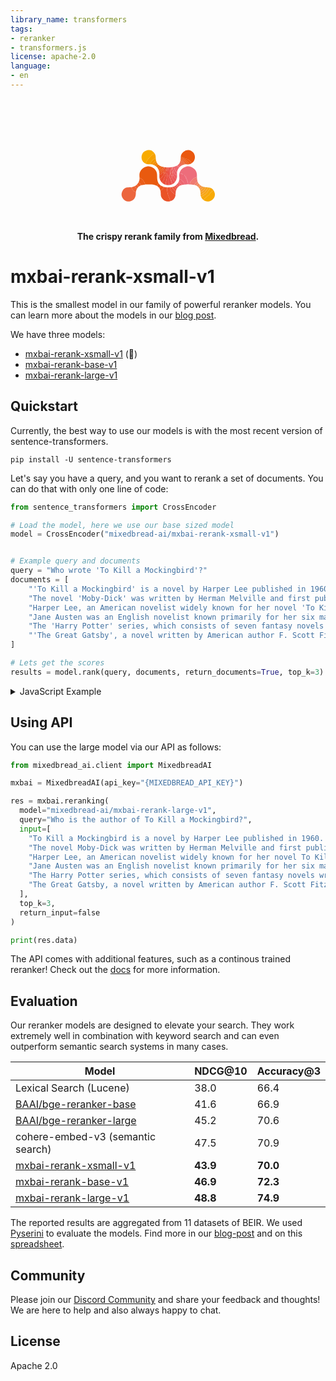 ```yaml
---
library_name: transformers
tags:
- reranker
- transformers.js
license: apache-2.0
language:
- en
---
```

<br><br>

<p align="center">
<svg xmlns="http://www.w3.org/2000/svg" xml:space="preserve" viewBox="0 0 2020 1130" width="150" height="150" aria-hidden="true"><path fill="#e95a0f" d="M398.167 621.992c-1.387-20.362-4.092-40.739-3.851-61.081.355-30.085 6.873-59.139 21.253-85.976 10.487-19.573 24.09-36.822 40.662-51.515 16.394-14.535 34.338-27.046 54.336-36.182 15.224-6.955 31.006-12.609 47.829-14.168 11.809-1.094 23.753-2.514 35.524-1.836 23.033 1.327 45.131 7.255 66.255 16.75 16.24 7.3 31.497 16.165 45.651 26.969 12.997 9.921 24.412 21.37 34.158 34.509 11.733 15.817 20.849 33.037 25.987 52.018 3.468 12.81 6.438 25.928 7.779 39.097 1.722 16.908 1.642 34.003 2.235 51.021.427 12.253.224 24.547 1.117 36.762 1.677 22.93 4.062 45.764 11.8 67.7 5.376 15.239 12.499 29.55 20.846 43.681l-18.282 20.328c-1.536 1.71-2.795 3.665-4.254 5.448l-19.323 23.533c-13.859-5.449-27.446-11.803-41.657-16.086-13.622-4.106-27.793-6.765-41.905-8.775-15.256-2.173-30.701-3.475-46.105-4.049-23.571-.879-47.178-1.056-70.769-1.029-10.858.013-21.723 1.116-32.57 1.926-5.362.4-10.69 1.255-16.464 1.477-2.758-7.675-5.284-14.865-7.367-22.181-3.108-10.92-4.325-22.554-13.16-31.095-2.598-2.512-5.069-5.341-6.883-8.443-6.366-10.884-12.48-21.917-18.571-32.959-4.178-7.573-8.411-14.375-17.016-18.559-10.34-5.028-19.538-12.387-29.311-18.611-3.173-2.021-6.414-4.312-9.952-5.297-5.857-1.63-11.98-2.301-17.991-3.376z"></path><path fill="#ed6d7b" d="M1478.998 758.842c-12.025.042-24.05.085-36.537-.373-.14-8.536.231-16.569.453-24.607.033-1.179-.315-2.986-1.081-3.4-.805-.434-2.376.338-3.518.81-.856.354-1.562 1.069-3.589 2.521-.239-3.308-.664-5.586-.519-7.827.488-7.544 2.212-15.166 1.554-22.589-1.016-11.451 1.397-14.592-12.332-14.419-3.793.048-3.617-2.803-3.332-5.331.499-4.422 1.45-8.803 1.77-13.233.311-4.316.068-8.672.068-12.861-2.554-.464-4.326-.86-6.12-1.098-4.415-.586-6.051-2.251-5.065-7.31 1.224-6.279.848-12.862 1.276-19.306.19-2.86-.971-4.473-3.794-4.753-4.113-.407-8.242-1.057-12.352-.975-4.663.093-5.192-2.272-4.751-6.012.733-6.229 1.252-12.483 1.875-18.726l1.102-10.495c-5.905-.309-11.146-.805-16.385-.778-3.32.017-5.174-1.4-5.566-4.4-1.172-8.968-2.479-17.944-3.001-26.96-.26-4.484-1.936-5.705-6.005-5.774-9.284-.158-18.563-.594-27.843-.953-7.241-.28-10.137-2.764-11.3-9.899-.746-4.576-2.715-7.801-7.777-8.207-7.739-.621-15.511-.992-23.207-1.961-7.327-.923-14.587-2.415-21.853-3.777-5.021-.941-10.003-2.086-15.003-3.14 4.515-22.952 13.122-44.382 26.284-63.587 18.054-26.344 41.439-47.239 69.102-63.294 15.847-9.197 32.541-16.277 50.376-20.599 16.655-4.036 33.617-5.715 50.622-4.385 33.334 2.606 63.836 13.955 92.415 31.15 15.864 9.545 30.241 20.86 42.269 34.758 8.113 9.374 15.201 19.78 21.718 30.359 10.772 17.484 16.846 36.922 20.611 56.991 1.783 9.503 2.815 19.214 3.318 28.876.758 14.578.755 29.196.65 44.311l-51.545 20.013c-7.779 3.059-15.847 5.376-21.753 12.365-4.73 5.598-10.658 10.316-16.547 14.774-9.9 7.496-18.437 15.988-25.083 26.631-3.333 5.337-7.901 10.381-12.999 14.038-11.355 8.144-17.397 18.973-19.615 32.423l-6.988 41.011z"></path><path fill="#ec663e" d="M318.11 923.047c-.702 17.693-.832 35.433-2.255 53.068-1.699 21.052-6.293 41.512-14.793 61.072-9.001 20.711-21.692 38.693-38.496 53.583-16.077 14.245-34.602 24.163-55.333 30.438-21.691 6.565-43.814 8.127-66.013 6.532-22.771-1.636-43.88-9.318-62.74-22.705-20.223-14.355-35.542-32.917-48.075-54.096-9.588-16.203-16.104-33.55-19.201-52.015-2.339-13.944-2.307-28.011-.403-42.182 2.627-19.545 9.021-37.699 17.963-55.067 11.617-22.564 27.317-41.817 48.382-56.118 15.819-10.74 33.452-17.679 52.444-20.455 8.77-1.282 17.696-1.646 26.568-2.055 11.755-.542 23.534-.562 35.289-1.11 8.545-.399 17.067-1.291 26.193-1.675 1.349 1.77 2.24 3.199 2.835 4.742 4.727 12.261 10.575 23.865 18.636 34.358 7.747 10.084 14.83 20.684 22.699 30.666 3.919 4.972 8.37 9.96 13.609 13.352 7.711 4.994 16.238 8.792 24.617 12.668 5.852 2.707 12.037 4.691 18.074 6.998z"></path><path fill="#ea580e" d="M1285.167 162.995c3.796-29.75 13.825-56.841 32.74-80.577 16.339-20.505 36.013-36.502 59.696-47.614 14.666-6.881 29.971-11.669 46.208-12.749 10.068-.669 20.239-1.582 30.255-.863 16.6 1.191 32.646 5.412 47.9 12.273 19.39 8.722 36.44 20.771 50.582 36.655 15.281 17.162 25.313 37.179 31.49 59.286 5.405 19.343 6.31 39.161 4.705 58.825-2.37 29.045-11.836 55.923-30.451 78.885-10.511 12.965-22.483 24.486-37.181 33.649-5.272-5.613-10.008-11.148-14.539-16.846-5.661-7.118-10.958-14.533-16.78-21.513-4.569-5.478-9.548-10.639-14.624-15.658-3.589-3.549-7.411-6.963-11.551-9.827-5.038-3.485-10.565-6.254-15.798-9.468-8.459-5.195-17.011-9.669-26.988-11.898-12.173-2.72-24.838-4.579-35.622-11.834-1.437-.967-3.433-1.192-5.213-1.542-12.871-2.529-25.454-5.639-36.968-12.471-5.21-3.091-11.564-4.195-17.011-6.965-4.808-2.445-8.775-6.605-13.646-8.851-8.859-4.085-18.114-7.311-27.204-10.896z"></path><path fill="#f8ab00" d="M524.963 311.12c-9.461-5.684-19.513-10.592-28.243-17.236-12.877-9.801-24.031-21.578-32.711-35.412-11.272-17.965-19.605-37.147-21.902-58.403-1.291-11.951-2.434-24.073-1.87-36.034.823-17.452 4.909-34.363 11.581-50.703 8.82-21.603 22.25-39.792 39.568-55.065 18.022-15.894 39.162-26.07 62.351-32.332 19.22-5.19 38.842-6.177 58.37-4.674 23.803 1.831 45.56 10.663 65.062 24.496 17.193 12.195 31.688 27.086 42.894 45.622-11.403 8.296-22.633 16.117-34.092 23.586-17.094 11.142-34.262 22.106-48.036 37.528-8.796 9.848-17.201 20.246-27.131 28.837-16.859 14.585-27.745 33.801-41.054 51.019-11.865 15.349-20.663 33.117-30.354 50.08-5.303 9.283-9.654 19.11-14.434 28.692z"></path><path fill="#ea5227" d="M1060.11 1122.049c-7.377 1.649-14.683 4.093-22.147 4.763-11.519 1.033-23.166 1.441-34.723 1.054-19.343-.647-38.002-4.7-55.839-12.65-15.078-6.72-28.606-15.471-40.571-26.836-24.013-22.81-42.053-49.217-49.518-81.936-1.446-6.337-1.958-12.958-2.235-19.477-.591-13.926-.219-27.909-1.237-41.795-.916-12.5-3.16-24.904-4.408-37.805 1.555-1.381 3.134-2.074 3.778-3.27 4.729-8.79 12.141-15.159 19.083-22.03 5.879-5.818 10.688-12.76 16.796-18.293 6.993-6.335 11.86-13.596 14.364-22.612l8.542-29.993c8.015 1.785 15.984 3.821 24.057 5.286 8.145 1.478 16.371 2.59 24.602 3.493 8.453.927 16.956 1.408 25.891 2.609 1.119 16.09 1.569 31.667 2.521 47.214.676 11.045 1.396 22.154 3.234 33.043 2.418 14.329 5.708 28.527 9.075 42.674 3.499 14.705 4.028 29.929 10.415 44.188 10.157 22.674 18.29 46.25 28.281 69.004 7.175 16.341 12.491 32.973 15.078 50.615.645 4.4 3.256 8.511 4.963 12.755z"></path><path fill="#ea5330" d="M1060.512 1122.031c-2.109-4.226-4.72-8.337-5.365-12.737-2.587-17.642-7.904-34.274-15.078-50.615-9.991-22.755-18.124-46.33-28.281-69.004-6.387-14.259-6.916-29.482-10.415-44.188-3.366-14.147-6.656-28.346-9.075-42.674-1.838-10.889-2.558-21.999-3.234-33.043-.951-15.547-1.401-31.124-2.068-47.146 8.568-.18 17.146.487 25.704.286l41.868-1.4c.907 3.746 1.245 7.04 1.881 10.276l8.651 42.704c.903 4.108 2.334 8.422 4.696 11.829 7.165 10.338 14.809 20.351 22.456 30.345 4.218 5.512 8.291 11.304 13.361 15.955 8.641 7.927 18.065 14.995 27.071 22.532 12.011 10.052 24.452 19.302 40.151 22.854-1.656 11.102-2.391 22.44-5.172 33.253-4.792 18.637-12.38 36.209-23.412 52.216-13.053 18.94-29.086 34.662-49.627 45.055-10.757 5.443-22.443 9.048-34.111 13.501z"></path><path fill="#f8aa05" d="M1989.106 883.951c5.198 8.794 11.46 17.148 15.337 26.491 5.325 12.833 9.744 26.207 12.873 39.737 2.95 12.757 3.224 25.908 1.987 39.219-1.391 14.973-4.643 29.268-10.349 43.034-5.775 13.932-13.477 26.707-23.149 38.405-14.141 17.104-31.215 30.458-50.807 40.488-14.361 7.352-29.574 12.797-45.741 14.594-10.297 1.144-20.732 2.361-31.031 1.894-24.275-1.1-47.248-7.445-68.132-20.263-6.096-3.741-11.925-7.917-17.731-12.342 5.319-5.579 10.361-10.852 15.694-15.811l37.072-34.009c.975-.892 2.113-1.606 3.08-2.505 6.936-6.448 14.765-12.2 20.553-19.556 8.88-11.285 20.064-19.639 31.144-28.292 4.306-3.363 9.06-6.353 12.673-10.358 5.868-6.504 10.832-13.814 16.422-20.582 6.826-8.264 13.727-16.481 20.943-24.401 4.065-4.461 8.995-8.121 13.249-12.424 14.802-14.975 28.77-30.825 45.913-43.317z"></path><path fill="#ed6876" d="M1256.099 523.419c5.065.642 10.047 1.787 15.068 2.728 7.267 1.362 14.526 2.854 21.853 3.777 7.696.97 15.468 1.34 23.207 1.961 5.062.406 7.031 3.631 7.777 8.207 1.163 7.135 4.059 9.62 11.3 9.899l27.843.953c4.069.069 5.745 1.291 6.005 5.774.522 9.016 1.829 17.992 3.001 26.96.392 3 2.246 4.417 5.566 4.4 5.239-.026 10.48.469 16.385.778l-1.102 10.495-1.875 18.726c-.44 3.74.088 6.105 4.751 6.012 4.11-.082 8.239.568 12.352.975 2.823.28 3.984 1.892 3.794 4.753-.428 6.444-.052 13.028-1.276 19.306-.986 5.059.651 6.724 5.065 7.31 1.793.238 3.566.634 6.12 1.098 0 4.189.243 8.545-.068 12.861-.319 4.43-1.27 8.811-1.77 13.233-.285 2.528-.461 5.379 3.332 5.331 13.729-.173 11.316 2.968 12.332 14.419.658 7.423-1.066 15.045-1.554 22.589-.145 2.241.28 4.519.519 7.827 2.026-1.452 2.733-2.167 3.589-2.521 1.142-.472 2.713-1.244 3.518-.81.767.414 1.114 2.221 1.081 3.4l-.917 24.539c-11.215.82-22.45.899-33.636 1.674l-43.952 3.436c-1.086-3.01-2.319-5.571-2.296-8.121.084-9.297-4.468-16.583-9.091-24.116-3.872-6.308-8.764-13.052-9.479-19.987-1.071-10.392-5.716-15.936-14.889-18.979-1.097-.364-2.16-.844-3.214-1.327-7.478-3.428-15.548-5.918-19.059-14.735-.904-2.27-3.657-3.775-5.461-5.723-2.437-2.632-4.615-5.525-7.207-7.987-2.648-2.515-5.352-5.346-8.589-6.777-4.799-2.121-10.074-3.185-15.175-4.596l-15.785-4.155c.274-12.896 1.722-25.901.54-38.662-1.647-17.783-3.457-35.526-2.554-53.352.528-10.426 2.539-20.777 3.948-31.574z"></path><path fill="#f6a200" d="M525.146 311.436c4.597-9.898 8.947-19.725 14.251-29.008 9.691-16.963 18.49-34.73 30.354-50.08 13.309-17.218 24.195-36.434 41.054-51.019 9.93-8.591 18.335-18.989 27.131-28.837 13.774-15.422 30.943-26.386 48.036-37.528 11.459-7.469 22.688-15.29 34.243-23.286 11.705 16.744 19.716 35.424 22.534 55.717 2.231 16.066 2.236 32.441 2.753 49.143-4.756 1.62-9.284 2.234-13.259 4.056-6.43 2.948-12.193 7.513-18.774 9.942-19.863 7.331-33.806 22.349-47.926 36.784-7.86 8.035-13.511 18.275-19.886 27.705-4.434 6.558-9.345 13.037-12.358 20.254-4.249 10.177-6.94 21.004-10.296 31.553-12.33.053-24.741 1.027-36.971-.049-20.259-1.783-40.227-5.567-58.755-14.69-.568-.28-1.295-.235-2.132-.658z"></path><path fill="#f7a80d" d="M1989.057 883.598c-17.093 12.845-31.061 28.695-45.863 43.67-4.254 4.304-9.184 7.963-13.249 12.424-7.216 7.92-14.117 16.137-20.943 24.401-5.59 6.768-10.554 14.078-16.422 20.582-3.614 4.005-8.367 6.995-12.673 10.358-11.08 8.653-22.264 17.007-31.144 28.292-5.788 7.356-13.617 13.108-20.553 19.556-.967.899-2.105 1.614-3.08 2.505l-37.072 34.009c-5.333 4.96-10.375 10.232-15.859 15.505-21.401-17.218-37.461-38.439-48.623-63.592 3.503-1.781 7.117-2.604 9.823-4.637 8.696-6.536 20.392-8.406 27.297-17.714.933-1.258 2.646-1.973 4.065-2.828 17.878-10.784 36.338-20.728 53.441-32.624 10.304-7.167 18.637-17.23 27.583-26.261 3.819-3.855 7.436-8.091 10.3-12.681 12.283-19.68 24.43-39.446 40.382-56.471 12.224-13.047 17.258-29.524 22.539-45.927 15.85 4.193 29.819 12.129 42.632 22.08 10.583 8.219 19.782 17.883 27.42 29.351z"></path><path fill="#ef7a72" d="M1479.461 758.907c1.872-13.734 4.268-27.394 6.525-41.076 2.218-13.45 8.26-24.279 19.615-32.423 5.099-3.657 9.667-8.701 12.999-14.038 6.646-10.643 15.183-19.135 25.083-26.631 5.888-4.459 11.817-9.176 16.547-14.774 5.906-6.99 13.974-9.306 21.753-12.365l51.48-19.549c.753 11.848.658 23.787 1.641 35.637 1.771 21.353 4.075 42.672 11.748 62.955.17.449.107.985-.019 2.158-6.945 4.134-13.865 7.337-20.437 11.143-3.935 2.279-7.752 5.096-10.869 8.384-6.011 6.343-11.063 13.624-17.286 19.727-9.096 8.92-12.791 20.684-18.181 31.587-.202.409-.072.984-.096 1.481-8.488-1.72-16.937-3.682-25.476-5.094-9.689-1.602-19.426-3.084-29.201-3.949-15.095-1.335-30.241-2.1-45.828-3.172z"></path><path fill="#e94e3b" d="M957.995 766.838c-20.337-5.467-38.791-14.947-55.703-27.254-8.2-5.967-15.451-13.238-22.958-20.37 2.969-3.504 5.564-6.772 8.598-9.563 7.085-6.518 11.283-14.914 15.8-23.153 4.933-8.996 10.345-17.743 14.966-26.892 2.642-5.231 5.547-11.01 5.691-16.611.12-4.651.194-8.932 2.577-12.742 8.52-13.621 15.483-28.026 18.775-43.704 2.11-10.049 7.888-18.774 7.81-29.825-.064-9.089 4.291-18.215 6.73-27.313 3.212-11.983 7.369-23.797 9.492-35.968 3.202-18.358 5.133-36.945 7.346-55.466l4.879-45.8c6.693.288 13.386.575 20.54 1.365.13 3.458-.41 6.407-.496 9.37l-1.136 42.595c-.597 11.552-2.067 23.058-3.084 34.59l-3.845 44.478c-.939 10.202-1.779 20.432-3.283 30.557-.96 6.464-4.46 12.646-1.136 19.383.348.706-.426 1.894-.448 2.864-.224 9.918-5.99 19.428-2.196 29.646.103.279-.033.657-.092.983l-8.446 46.205c-1.231 6.469-2.936 12.846-4.364 19.279-1.5 6.757-2.602 13.621-4.456 20.277-3.601 12.93-10.657 25.3-5.627 39.47.368 1.036.234 2.352.017 3.476l-5.949 30.123z"></path><path fill="#ea5043" d="M958.343 767.017c1.645-10.218 3.659-20.253 5.602-30.302.217-1.124.351-2.44-.017-3.476-5.03-14.17 2.026-26.539 5.627-39.47 1.854-6.656 2.956-13.52 4.456-20.277 1.428-6.433 3.133-12.81 4.364-19.279l8.446-46.205c.059-.326.196-.705.092-.983-3.794-10.218 1.972-19.728 2.196-29.646.022-.97.796-2.158.448-2.864-3.324-6.737.176-12.919 1.136-19.383 1.504-10.125 2.344-20.355 3.283-30.557l3.845-44.478c1.017-11.532 2.488-23.038 3.084-34.59.733-14.18.722-28.397 1.136-42.595.086-2.963.626-5.912.956-9.301 5.356-.48 10.714-.527 16.536-.081 2.224 15.098 1.855 29.734 1.625 44.408-.157 10.064 1.439 20.142 1.768 30.23.334 10.235-.035 20.49.116 30.733.084 5.713.789 11.418.861 17.13.054 4.289-.469 8.585-.702 12.879-.072 1.323-.138 2.659-.031 3.975l2.534 34.405-1.707 36.293-1.908 48.69c-.182 8.103.993 16.237.811 24.34-.271 12.076-1.275 24.133-1.787 36.207-.102 2.414-.101 5.283 1.06 7.219 4.327 7.22 4.463 15.215 4.736 23.103.365 10.553.088 21.128.086 31.693-11.44 2.602-22.84.688-34.106-.916-11.486-1.635-22.806-4.434-34.546-6.903z"></path><path fill="#eb5d19" d="M398.091 622.45c6.086.617 12.21 1.288 18.067 2.918 3.539.985 6.779 3.277 9.952 5.297 9.773 6.224 18.971 13.583 29.311 18.611 8.606 4.184 12.839 10.986 17.016 18.559l18.571 32.959c1.814 3.102 4.285 5.931 6.883 8.443 8.835 8.542 10.052 20.175 13.16 31.095 2.082 7.317 4.609 14.507 6.946 22.127-29.472 3.021-58.969 5.582-87.584 15.222-1.185-2.302-1.795-4.362-2.769-6.233-4.398-8.449-6.703-18.174-14.942-24.299-2.511-1.866-5.103-3.814-7.047-6.218-8.358-10.332-17.028-20.276-28.772-26.973 4.423-11.478 9.299-22.806 13.151-34.473 4.406-13.348 6.724-27.18 6.998-41.313.098-5.093.643-10.176 1.06-15.722z"></path><path fill="#e94c32" d="M981.557 392.109c-1.172 15.337-2.617 30.625-4.438 45.869-2.213 18.521-4.144 37.108-7.346 55.466-2.123 12.171-6.28 23.985-9.492 35.968-2.439 9.098-6.794 18.224-6.73 27.313.078 11.051-5.7 19.776-7.81 29.825-3.292 15.677-10.255 30.082-18.775 43.704-2.383 3.81-2.458 8.091-2.577 12.742-.144 5.6-3.049 11.38-5.691 16.611-4.621 9.149-10.033 17.896-14.966 26.892-4.517 8.239-8.715 16.635-15.8 23.153-3.034 2.791-5.629 6.06-8.735 9.255-12.197-10.595-21.071-23.644-29.301-37.24-7.608-12.569-13.282-25.962-17.637-40.37 13.303-6.889 25.873-13.878 35.311-25.315.717-.869 1.934-1.312 2.71-2.147 5.025-5.405 10.515-10.481 14.854-16.397 6.141-8.374 10.861-17.813 17.206-26.008 8.22-10.618 13.657-22.643 20.024-34.466 4.448-.626 6.729-3.21 8.114-6.89 1.455-3.866 2.644-7.895 4.609-11.492 4.397-8.05 9.641-15.659 13.708-23.86 3.354-6.761 5.511-14.116 8.203-21.206 5.727-15.082 7.277-31.248 12.521-46.578 3.704-10.828 3.138-23.116 4.478-34.753l7.56-.073z"></path><path fill="#f7a617" d="M1918.661 831.99c-4.937 16.58-9.971 33.057-22.196 46.104-15.952 17.025-28.099 36.791-40.382 56.471-2.864 4.59-6.481 8.825-10.3 12.681-8.947 9.031-17.279 19.094-27.583 26.261-17.103 11.896-35.564 21.84-53.441 32.624-1.419.856-3.132 1.571-4.065 2.828-6.904 9.308-18.6 11.178-27.297 17.714-2.705 2.033-6.319 2.856-9.874 4.281-3.413-9.821-6.916-19.583-9.36-29.602-1.533-6.284-1.474-12.957-1.665-19.913 1.913-.78 3.374-1.057 4.81-1.431 15.822-4.121 31.491-8.029 43.818-20.323 9.452-9.426 20.371-17.372 30.534-26.097 6.146-5.277 13.024-10.052 17.954-16.326 14.812-18.848 28.876-38.285 43.112-57.581 2.624-3.557 5.506-7.264 6.83-11.367 2.681-8.311 4.375-16.94 6.476-25.438 17.89.279 35.333 3.179 52.629 9.113z"></path><path fill="#ea553a" d="M1172.91 977.582c-15.775-3.127-28.215-12.377-40.227-22.43-9.005-7.537-18.43-14.605-27.071-22.532-5.07-4.651-9.143-10.443-13.361-15.955-7.647-9.994-15.291-20.007-22.456-30.345-2.361-3.407-3.792-7.72-4.696-11.829-3.119-14.183-5.848-28.453-8.651-42.704-.636-3.236-.974-6.53-1.452-10.209 15.234-2.19 30.471-3.969 46.408-5.622 2.692 5.705 4.882 11.222 6.63 16.876 2.9 9.381 7.776 17.194 15.035 24.049 7.056 6.662 13.305 14.311 19.146 22.099 9.509 12.677 23.01 19.061 36.907 25.054-1.048 7.441-2.425 14.854-3.066 22.33-.956 11.162-1.393 22.369-2.052 33.557l-1.096 17.661z"></path><path fill="#ea5453" d="M1163.123 704.036c-4.005 5.116-7.685 10.531-12.075 15.293-12.842 13.933-27.653 25.447-44.902 34.538-3.166-5.708-5.656-11.287-8.189-17.251-3.321-12.857-6.259-25.431-9.963-37.775-4.6-15.329-10.6-30.188-11.349-46.562-.314-6.871-1.275-14.287-7.114-19.644-1.047-.961-1.292-3.053-1.465-4.67l-4.092-39.927c-.554-5.245-.383-10.829-2.21-15.623-3.622-9.503-4.546-19.253-4.688-29.163-.088-6.111 1.068-12.256.782-18.344-.67-14.281-1.76-28.546-2.9-42.8-.657-8.222-1.951-16.395-2.564-24.62-.458-6.137-.285-12.322-.104-18.21.959 5.831 1.076 11.525 2.429 16.909 2.007 7.986 5.225 15.664 7.324 23.632 3.222 12.23 1.547 25.219 6.728 37.355 4.311 10.099 6.389 21.136 9.732 31.669 2.228 7.02 6.167 13.722 7.121 20.863 1.119 8.376 6.1 13.974 10.376 20.716l2.026 10.576c1.711 9.216 3.149 18.283 8.494 26.599 6.393 9.946 11.348 20.815 16.943 31.276 4.021 7.519 6.199 16.075 12.925 22.065l24.462 22.26c.556.503 1.507.571 2.274.841z"></path><path fill="#ea5b15" d="M1285.092 163.432c9.165 3.148 18.419 6.374 27.279 10.459 4.871 2.246 8.838 6.406 13.646 8.851 5.446 2.77 11.801 3.874 17.011 6.965 11.514 6.831 24.097 9.942 36.968 12.471 1.78.35 3.777.576 5.213 1.542 10.784 7.255 23.448 9.114 35.622 11.834 9.977 2.23 18.529 6.703 26.988 11.898 5.233 3.214 10.76 5.983 15.798 9.468 4.14 2.864 7.962 6.279 11.551 9.827 5.076 5.02 10.056 10.181 14.624 15.658 5.822 6.98 11.119 14.395 16.78 21.513 4.531 5.698 9.267 11.233 14.222 16.987-10.005 5.806-20.07 12.004-30.719 16.943-7.694 3.569-16.163 5.464-24.688 7.669-2.878-7.088-5.352-13.741-7.833-20.392-.802-2.15-1.244-4.55-2.498-6.396-4.548-6.7-9.712-12.999-14.011-19.847-6.672-10.627-15.34-18.93-26.063-25.376-9.357-5.625-18.367-11.824-27.644-17.587-6.436-3.997-12.902-8.006-19.659-11.405-5.123-2.577-11.107-3.536-16.046-6.37-17.187-9.863-35.13-17.887-54.031-23.767-4.403-1.37-8.953-2.267-13.436-3.382l.926-27.565z"></path><path fill="#ea504b" d="M1098 737l7.789 16.893c-15.04 9.272-31.679 15.004-49.184 17.995-9.464 1.617-19.122 2.097-29.151 3.019-.457-10.636-.18-21.211-.544-31.764-.273-7.888-.409-15.883-4.736-23.103-1.16-1.936-1.162-4.805-1.06-7.219l1.787-36.207c.182-8.103-.993-16.237-.811-24.34.365-16.236 1.253-32.461 1.908-48.69.484-12 .942-24.001 1.98-36.069 5.57 10.19 10.632 20.42 15.528 30.728 1.122 2.362 2.587 5.09 2.339 7.488-1.536 14.819 5.881 26.839 12.962 38.33 10.008 16.241 16.417 33.54 20.331 51.964 2.285 10.756 4.729 21.394 11.958 30.165L1098 737z"></path><path fill="#f6a320" d="M1865.78 822.529c-1.849 8.846-3.544 17.475-6.224 25.786-1.323 4.102-4.206 7.81-6.83 11.367l-43.112 57.581c-4.93 6.273-11.808 11.049-17.954 16.326-10.162 8.725-21.082 16.671-30.534 26.097-12.327 12.294-27.997 16.202-43.818 20.323-1.436.374-2.897.651-4.744.986-1.107-17.032-1.816-34.076-2.079-51.556 1.265-.535 2.183-.428 2.888-.766 10.596-5.072 20.8-11.059 32.586-13.273 1.69-.317 3.307-1.558 4.732-2.662l26.908-21.114c4.992-4.003 11.214-7.393 14.381-12.585 11.286-18.5 22.363-37.263 27.027-58.87l36.046 1.811c3.487.165 6.983.14 10.727.549z"></path><path fill="#ec6333" d="M318.448 922.814c-6.374-2.074-12.56-4.058-18.412-6.765-8.379-3.876-16.906-7.675-24.617-12.668-5.239-3.392-9.69-8.381-13.609-13.352-7.87-9.983-14.953-20.582-22.699-30.666-8.061-10.493-13.909-22.097-18.636-34.358-.595-1.543-1.486-2.972-2.382-4.783 6.84-1.598 13.797-3.023 20.807-4.106 18.852-2.912 36.433-9.493 53.737-17.819.697.888.889 1.555 1.292 2.051l17.921 21.896c4.14 4.939 8.06 10.191 12.862 14.412 5.67 4.984 12.185 9.007 18.334 13.447-8.937 16.282-16.422 33.178-20.696 51.31-1.638 6.951-2.402 14.107-3.903 21.403z"></path><path fill="#f49700" d="M623.467 326.903c2.893-10.618 5.584-21.446 9.833-31.623 3.013-7.217 7.924-13.696 12.358-20.254 6.375-9.43 12.026-19.67 19.886-27.705 14.12-14.434 28.063-29.453 47.926-36.784 6.581-2.429 12.344-6.994 18.774-9.942 3.975-1.822 8.503-2.436 13.186-3.592 1.947 18.557 3.248 37.15 8.307 55.686-15.453 7.931-28.853 18.092-40.46 29.996-10.417 10.683-19.109 23.111-28.013 35.175-3.238 4.388-4.888 9.948-7.262 14.973-17.803-3.987-35.767-6.498-54.535-5.931z"></path><path fill="#ea544c" d="M1097.956 736.615c-2.925-3.218-5.893-6.822-8.862-10.425-7.229-8.771-9.672-19.409-11.958-30.165-3.914-18.424-10.323-35.722-20.331-51.964-7.081-11.491-14.498-23.511-12.962-38.33.249-2.398-1.217-5.126-2.339-7.488l-15.232-31.019-3.103-34.338c-.107-1.316-.041-2.653.031-3.975.233-4.294.756-8.59.702-12.879-.072-5.713-.776-11.417-.861-17.13l-.116-30.733c-.329-10.088-1.926-20.166-1.768-30.23.23-14.674.599-29.31-1.162-44.341 9.369-.803 18.741-1.179 28.558-1.074 1.446 15.814 2.446 31.146 3.446 46.478.108 6.163-.064 12.348.393 18.485.613 8.225 1.907 16.397 2.564 24.62l2.9 42.8c.286 6.088-.869 12.234-.782 18.344.142 9.91 1.066 19.661 4.688 29.163 1.827 4.794 1.657 10.377 2.21 15.623l4.092 39.927c.172 1.617.417 3.71 1.465 4.67 5.839 5.357 6.8 12.773 7.114 19.644.749 16.374 6.749 31.233 11.349 46.562 3.704 12.344 6.642 24.918 9.963 37.775z"></path><path fill="#ec5c61" d="M1204.835 568.008c1.254 25.351-1.675 50.16-10.168 74.61-8.598-4.883-18.177-8.709-24.354-15.59-7.44-8.289-13.929-17.442-21.675-25.711-8.498-9.072-16.731-18.928-21.084-31.113-.54-1.513-1.691-2.807-2.594-4.564-4.605-9.247-7.706-18.544-7.96-29.09-.835-7.149-1.214-13.944-2.609-20.523-2.215-10.454-5.626-20.496-7.101-31.302-2.513-18.419-7.207-36.512-5.347-55.352.24-2.43-.17-4.949-.477-7.402l-4.468-34.792c2.723-.379 5.446-.757 8.585-.667 1.749 8.781 2.952 17.116 4.448 25.399 1.813 10.037 3.64 20.084 5.934 30.017 1.036 4.482 3.953 8.573 4.73 13.064 1.794 10.377 4.73 20.253 9.272 29.771 2.914 6.105 4.761 12.711 7.496 18.912 2.865 6.496 6.264 12.755 9.35 19.156 3.764 7.805 7.667 15.013 16.1 19.441 7.527 3.952 13.713 10.376 20.983 14.924 6.636 4.152 13.932 7.25 20.937 10.813z"></path><path fill="#ed676f" d="M1140.75 379.231c18.38-4.858 36.222-11.21 53.979-18.971 3.222 3.368 5.693 6.744 8.719 9.512 2.333 2.134 5.451 5.07 8.067 4.923 7.623-.429 12.363 2.688 17.309 8.215 5.531 6.18 12.744 10.854 19.224 16.184-5.121 7.193-10.461 14.241-15.323 21.606-13.691 20.739-22.99 43.255-26.782 67.926-.543 3.536-1.281 7.043-2.366 10.925-14.258-6.419-26.411-14.959-32.731-29.803-1.087-2.553-2.596-4.93-3.969-7.355-1.694-2.993-3.569-5.89-5.143-8.943-1.578-3.062-2.922-6.249-4.295-9.413-1.57-3.621-3.505-7.163-4.47-10.946-1.257-4.93-.636-10.572-2.725-15.013-5.831-12.397-7.467-25.628-9.497-38.847z"></path><path fill="#ed656e" d="M1254.103 647.439c5.325.947 10.603 2.272 15.847 3.722 5.101 1.41 10.376 2.475 15.175 4.596 3.237 1.431 5.942 4.262 8.589 6.777 2.592 2.462 4.77 5.355 7.207 7.987 1.804 1.948 4.557 3.453 5.461 5.723 3.51 8.817 11.581 11.307 19.059 14.735 1.053.483 2.116.963 3.214 1.327 9.172 3.043 13.818 8.587 14.889 18.979.715 6.935 5.607 13.679 9.479 19.987 4.623 7.533 9.175 14.819 9.091 24.116-.023 2.55 1.21 5.111 1.874 8.055-19.861 2.555-39.795 4.296-59.597 9.09l-11.596-23.203c-1.107-2.169-2.526-4.353-4.307-5.975-7.349-6.694-14.863-13.209-22.373-19.723l-17.313-14.669c-2.776-2.245-5.935-4.017-8.92-6.003l11.609-38.185c1.508-5.453 1.739-11.258 2.613-17.336z"></path><path fill="#ec6168" d="M1140.315 379.223c2.464 13.227 4.101 26.459 9.931 38.856 2.089 4.441 1.468 10.083 2.725 15.013.965 3.783 2.9 7.325 4.47 10.946 1.372 3.164 2.716 6.351 4.295 9.413 1.574 3.053 3.449 5.95 5.143 8.943 1.372 2.425 2.882 4.803 3.969 7.355 6.319 14.844 18.473 23.384 32.641 30.212.067 5.121-.501 10.201-.435 15.271l.985 38.117c.151 4.586.616 9.162.868 14.201-7.075-3.104-14.371-6.202-21.007-10.354-7.269-4.548-13.456-10.972-20.983-14.924-8.434-4.428-12.337-11.637-16.1-19.441-3.087-6.401-6.485-12.66-9.35-19.156-2.735-6.201-4.583-12.807-7.496-18.912-4.542-9.518-7.477-19.394-9.272-29.771-.777-4.491-3.694-8.581-4.73-13.064-2.294-9.933-4.121-19.98-5.934-30.017-1.496-8.283-2.699-16.618-4.036-25.335 10.349-2.461 20.704-4.511 31.054-6.582.957-.191 1.887-.515 3.264-.769z"></path><path fill="#e94c28" d="M922 537c-6.003 11.784-11.44 23.81-19.66 34.428-6.345 8.196-11.065 17.635-17.206 26.008-4.339 5.916-9.828 10.992-14.854 16.397-.776.835-1.993 1.279-2.71 2.147-9.439 11.437-22.008 18.427-35.357 24.929-4.219-10.885-6.942-22.155-7.205-33.905l-.514-49.542c7.441-2.893 14.452-5.197 21.334-7.841 1.749-.672 3.101-2.401 4.604-3.681 6.749-5.745 12.845-12.627 20.407-16.944 7.719-4.406 14.391-9.101 18.741-16.889.626-1.122 1.689-2.077 2.729-2.877 7.197-5.533 12.583-12.51 16.906-20.439.68-1.247 2.495-1.876 4.105-2.651 2.835 1.408 5.267 2.892 7.884 3.892 3.904 1.491 4.392 3.922 2.833 7.439-1.47 3.318-2.668 6.756-4.069 10.106-1.247 2.981-.435 5.242 2.413 6.544 2.805 1.282 3.125 3.14 1.813 5.601l-6.907 12.799L922 537z"></path><path fill="#eb5659" d="M1124.995 566c.868 1.396 2.018 2.691 2.559 4.203 4.353 12.185 12.586 22.041 21.084 31.113 7.746 8.269 14.235 17.422 21.675 25.711 6.176 6.881 15.756 10.707 24.174 15.932-6.073 22.316-16.675 42.446-31.058 60.937-1.074-.131-2.025-.199-2.581-.702l-24.462-22.26c-6.726-5.99-8.904-14.546-12.925-22.065-5.594-10.461-10.55-21.33-16.943-31.276-5.345-8.315-6.783-17.383-8.494-26.599-.63-3.394-1.348-6.772-1.738-10.848-.371-6.313-1.029-11.934-1.745-18.052l6.34 4.04 1.288-.675-2.143-15.385 9.454 1.208v-8.545L1124.995 566z"></path><path fill="#f5a02d" d="M1818.568 820.096c-4.224 21.679-15.302 40.442-26.587 58.942-3.167 5.192-9.389 8.582-14.381 12.585l-26.908 21.114c-1.425 1.104-3.042 2.345-4.732 2.662-11.786 2.214-21.99 8.201-32.586 13.273-.705.338-1.624.231-2.824.334a824.35 824.35 0 0 1-8.262-42.708c4.646-2.14 9.353-3.139 13.269-5.47 5.582-3.323 11.318-6.942 15.671-11.652 7.949-8.6 14.423-18.572 22.456-27.081 8.539-9.046 13.867-19.641 18.325-30.922l46.559 8.922z"></path><path fill="#eb5a57" d="M1124.96 565.639c-5.086-4.017-10.208-8.395-15.478-12.901v8.545l-9.454-1.208 2.143 15.385-1.288.675-6.34-4.04c.716 6.118 1.375 11.74 1.745 17.633-4.564-6.051-9.544-11.649-10.663-20.025-.954-7.141-4.892-13.843-7.121-20.863-3.344-10.533-5.421-21.57-9.732-31.669-5.181-12.135-3.506-25.125-6.728-37.355-2.099-7.968-5.317-15.646-7.324-23.632-1.353-5.384-1.47-11.078-2.429-16.909l-3.294-46.689a278.63 278.63 0 0 1 27.57-2.084c2.114 12.378 3.647 24.309 5.479 36.195 1.25 8.111 2.832 16.175 4.422 24.23 1.402 7.103 2.991 14.169 4.55 21.241 1.478 6.706.273 14.002 4.6 20.088 5.401 7.597 7.176 16.518 9.467 25.337 1.953 7.515 5.804 14.253 11.917 19.406.254 10.095 3.355 19.392 7.96 28.639z"></path><path fill="#ea541c" d="M911.651 810.999c-2.511 10.165-5.419 20.146-8.2 30.162-2.503 9.015-7.37 16.277-14.364 22.612-6.108 5.533-10.917 12.475-16.796 18.293-6.942 6.871-14.354 13.24-19.083 22.03-.644 1.196-2.222 1.889-3.705 2.857-2.39-7.921-4.101-15.991-6.566-23.823-5.451-17.323-12.404-33.976-23.414-48.835l21.627-21.095c3.182-3.29 5.532-7.382 8.295-11.083l10.663-14.163c9.528 4.78 18.925 9.848 28.625 14.247 7.324 3.321 15.036 5.785 22.917 8.799z"></path><path fill="#eb5d19" d="M1284.092 191.421c4.557.69 9.107 1.587 13.51 2.957 18.901 5.881 36.844 13.904 54.031 23.767 4.938 2.834 10.923 3.792 16.046 6.37 6.757 3.399 13.224 7.408 19.659 11.405l27.644 17.587c10.723 6.446 19.392 14.748 26.063 25.376 4.299 6.848 9.463 13.147 14.011 19.847 1.254 1.847 1.696 4.246 2.498 6.396l7.441 20.332c-11.685 1.754-23.379 3.133-35.533 4.037-.737-2.093-.995-3.716-1.294-5.33-3.157-17.057-14.048-30.161-23.034-44.146-3.027-4.71-7.786-8.529-12.334-11.993-9.346-7.116-19.004-13.834-28.688-20.491-6.653-4.573-13.311-9.251-20.431-13.002-8.048-4.24-16.479-7.85-24.989-11.091-11.722-4.465-23.673-8.328-35.527-12.449l.927-19.572z"></path><path fill="#eb5e24" d="M1283.09 211.415c11.928 3.699 23.88 7.562 35.602 12.027 8.509 3.241 16.941 6.852 24.989 11.091 7.12 3.751 13.778 8.429 20.431 13.002 9.684 6.657 19.342 13.375 28.688 20.491 4.548 3.463 9.307 7.283 12.334 11.993 8.986 13.985 19.877 27.089 23.034 44.146.299 1.615.557 3.237.836 5.263-13.373-.216-26.749-.839-40.564-1.923-2.935-9.681-4.597-18.92-12.286-26.152-15.577-14.651-30.4-30.102-45.564-45.193-.686-.683-1.626-1.156-2.516-1.584l-47.187-22.615 2.203-20.546z"></path><path fill="#e9511f" d="M913 486.001c-1.29.915-3.105 1.543-3.785 2.791-4.323 7.929-9.709 14.906-16.906 20.439-1.04.8-2.103 1.755-2.729 2.877-4.35 7.788-11.022 12.482-18.741 16.889-7.562 4.317-13.658 11.199-20.407 16.944-1.503 1.28-2.856 3.009-4.604 3.681-6.881 2.643-13.893 4.948-21.262 7.377-.128-11.151.202-22.302.378-33.454.03-1.892-.6-3.795-.456-6.12 13.727-1.755 23.588-9.527 33.278-17.663 2.784-2.337 6.074-4.161 8.529-6.784l29.057-31.86c1.545-1.71 3.418-3.401 4.221-5.459 5.665-14.509 11.49-28.977 16.436-43.736 2.817-8.407 4.074-17.338 6.033-26.032 5.039.714 10.078 1.427 15.536 2.629-.909 8.969-2.31 17.438-3.546 25.931-2.41 16.551-5.84 32.839-11.991 48.461L913 486.001z"></path><path fill="#ea5741" d="M1179.451 903.828c-14.224-5.787-27.726-12.171-37.235-24.849-5.841-7.787-12.09-15.436-19.146-22.099-7.259-6.854-12.136-14.667-15.035-24.049-1.748-5.654-3.938-11.171-6.254-17.033 15.099-4.009 30.213-8.629 44.958-15.533l28.367 36.36c6.09 8.015 13.124 14.75 22.72 18.375-7.404 14.472-13.599 29.412-17.48 45.244-.271 1.106-.382 2.25-.895 3.583z"></path><path fill="#ea522a" d="M913.32 486.141c2.693-7.837 5.694-15.539 8.722-23.231 6.151-15.622 9.581-31.91 11.991-48.461l3.963-25.861c7.582.317 15.168 1.031 22.748 1.797 4.171.421 8.333.928 12.877 1.596-.963 11.836-.398 24.125-4.102 34.953-5.244 15.33-6.794 31.496-12.521 46.578-2.692 7.09-4.849 14.445-8.203 21.206-4.068 8.201-9.311 15.81-13.708 23.86-1.965 3.597-3.154 7.627-4.609 11.492-1.385 3.68-3.666 6.265-8.114 6.89-1.994-1.511-3.624-3.059-5.077-4.44l6.907-12.799c1.313-2.461.993-4.318-1.813-5.601-2.849-1.302-3.66-3.563-2.413-6.544 1.401-3.35 2.599-6.788 4.069-10.106 1.558-3.517 1.071-5.948-2.833-7.439-2.617-1-5.049-2.484-7.884-3.892z"></path><path fill="#eb5e24" d="M376.574 714.118c12.053 6.538 20.723 16.481 29.081 26.814 1.945 2.404 4.537 4.352 7.047 6.218 8.24 6.125 10.544 15.85 14.942 24.299.974 1.871 1.584 3.931 2.376 6.29-7.145 3.719-14.633 6.501-21.386 10.517-9.606 5.713-18.673 12.334-28.425 18.399-3.407-3.73-6.231-7.409-9.335-10.834l-30.989-33.862c11.858-11.593 22.368-24.28 31.055-38.431 1.86-3.031 3.553-6.164 5.632-9.409z"></path><path fill="#e95514" d="M859.962 787.636c-3.409 5.037-6.981 9.745-10.516 14.481-2.763 3.701-5.113 7.792-8.295 11.083-6.885 7.118-14.186 13.834-21.65 20.755-13.222-17.677-29.417-31.711-48.178-42.878-.969-.576-2.068-.934-3.27-1.709 6.28-8.159 12.733-15.993 19.16-23.849 1.459-1.783 2.718-3.738 4.254-5.448l18.336-19.969c4.909 5.34 9.619 10.738 14.081 16.333 9.72 12.19 21.813 21.566 34.847 29.867.411.262.725.674 1.231 1.334z"></path><path fill="#eb5f2d" d="M339.582 762.088l31.293 33.733c3.104 3.425 5.928 7.104 9.024 10.979-12.885 11.619-24.548 24.139-33.899 38.704-.872 1.359-1.56 2.837-2.644 4.428-6.459-4.271-12.974-8.294-18.644-13.278-4.802-4.221-8.722-9.473-12.862-14.412l-17.921-21.896c-.403-.496-.595-1.163-.926-2.105 16.738-10.504 32.58-21.87 46.578-36.154z"></path><path fill="#f28d00" d="M678.388 332.912c1.989-5.104 3.638-10.664 6.876-15.051 8.903-12.064 17.596-24.492 28.013-35.175 11.607-11.904 25.007-22.064 40.507-29.592 4.873 11.636 9.419 23.412 13.67 35.592-5.759 4.084-11.517 7.403-16.594 11.553-4.413 3.607-8.124 8.092-12.023 12.301-5.346 5.772-10.82 11.454-15.782 17.547-3.929 4.824-7.17 10.208-10.716 15.344l-33.95-12.518z"></path><path fill="#f08369" d="M1580.181 771.427c-.191-.803-.322-1.377-.119-1.786 5.389-10.903 9.084-22.666 18.181-31.587 6.223-6.103 11.276-13.385 17.286-19.727 3.117-3.289 6.933-6.105 10.869-8.384 6.572-3.806 13.492-7.009 20.461-10.752 1.773 3.23 3.236 6.803 4.951 10.251l12.234 24.993c-1.367 1.966-2.596 3.293-3.935 4.499-7.845 7.07-16.315 13.564-23.407 21.32-6.971 7.623-12.552 16.517-18.743 24.854l-37.777-13.68z"></path><path fill="#f18b5e" d="M1618.142 785.4c6.007-8.63 11.588-17.524 18.559-25.147 7.092-7.755 15.562-14.249 23.407-21.32 1.338-1.206 2.568-2.534 3.997-4.162l28.996 33.733c1.896 2.205 4.424 3.867 6.66 6.394-6.471 7.492-12.967 14.346-19.403 21.255l-18.407 19.953c-12.958-12.409-27.485-22.567-43.809-30.706z"></path><path fill="#f49c3a" d="M1771.617 811.1c-4.066 11.354-9.394 21.949-17.933 30.995-8.032 8.509-14.507 18.481-22.456 27.081-4.353 4.71-10.089 8.329-15.671 11.652-3.915 2.331-8.623 3.331-13.318 5.069-4.298-9.927-8.255-19.998-12.1-30.743 4.741-4.381 9.924-7.582 13.882-11.904 7.345-8.021 14.094-16.603 20.864-25.131 4.897-6.168 9.428-12.626 14.123-18.955l32.61 11.936z"></path><path fill="#f08000" d="M712.601 345.675c3.283-5.381 6.524-10.765 10.453-15.589 4.962-6.093 10.435-11.774 15.782-17.547 3.899-4.21 7.61-8.695 12.023-12.301 5.078-4.15 10.836-7.469 16.636-11.19a934.12 934.12 0 0 1 23.286 35.848c-4.873 6.234-9.676 11.895-14.63 17.421l-25.195 27.801c-11.713-9.615-24.433-17.645-38.355-24.443z"></path><path fill="#ed6e04" d="M751.11 370.42c8.249-9.565 16.693-18.791 25.041-28.103 4.954-5.526 9.757-11.187 14.765-17.106 7.129 6.226 13.892 13.041 21.189 19.225 5.389 4.567 11.475 8.312 17.53 12.92-5.51 7.863-10.622 15.919-17.254 22.427-8.881 8.716-18.938 16.233-28.49 24.264-5.703-6.587-11.146-13.427-17.193-19.682-4.758-4.921-10.261-9.121-15.587-13.944z"></path><path fill="#ea541c" d="M921.823 385.544c-1.739 9.04-2.995 17.971-5.813 26.378-4.946 14.759-10.771 29.227-16.436 43.736-.804 2.058-2.676 3.749-4.221 5.459l-29.057 31.86c-2.455 2.623-5.745 4.447-8.529 6.784-9.69 8.135-19.551 15.908-33.208 17.237-1.773-9.728-3.147-19.457-4.091-29.6l36.13-16.763c.581-.267 1.046-.812 1.525-1.269 8.033-7.688 16.258-15.19 24.011-23.152 4.35-4.467 9.202-9.144 11.588-14.69 6.638-15.425 15.047-30.299 17.274-47.358 3.536.344 7.072.688 10.829 1.377z"></path><path fill="#f3944d" d="M1738.688 798.998c-4.375 6.495-8.906 12.953-13.803 19.121-6.771 8.528-13.519 17.11-20.864 25.131-3.958 4.322-9.141 7.523-13.925 11.54-8.036-13.464-16.465-26.844-27.999-38.387 5.988-6.951 12.094-13.629 18.261-20.25l19.547-20.95 38.783 23.794z"></path><path fill="#ec6168" d="M1239.583 703.142c3.282 1.805 6.441 3.576 9.217 5.821 5.88 4.755 11.599 9.713 17.313 14.669l22.373 19.723c1.781 1.622 3.2 3.806 4.307 5.975 3.843 7.532 7.477 15.171 11.194 23.136-10.764 4.67-21.532 8.973-32.69 12.982l-22.733-27.366c-2.003-2.416-4.096-4.758-6.194-7.093-3.539-3.94-6.927-8.044-10.74-11.701-2.57-2.465-5.762-4.283-8.675-6.39l16.627-29.755z"></path><path fill="#ec663e" d="M1351.006 332.839l-28.499 10.33c-.294.107-.533.367-1.194.264-11.067-19.018-27.026-32.559-44.225-44.855-4.267-3.051-8.753-5.796-13.138-8.682l9.505-24.505c10.055 4.069 19.821 8.227 29.211 13.108 3.998 2.078 7.299 5.565 10.753 8.598 3.077 2.701 5.743 5.891 8.926 8.447 4.116 3.304 9.787 5.345 12.62 9.432 6.083 8.777 10.778 18.517 16.041 27.863z"></path><path fill="#eb5e5b" d="M1222.647 733.051c3.223 1.954 6.415 3.771 8.985 6.237 3.813 3.658 7.201 7.761 10.74 11.701l6.194 7.093 22.384 27.409c-13.056 6.836-25.309 14.613-36.736 24.161l-39.323-44.7 24.494-27.846c1.072-1.224 1.974-2.598 3.264-4.056z"></path><path fill="#ea580e" d="M876.001 376.171c5.874 1.347 11.748 2.694 17.812 4.789-.81 5.265-2.687 9.791-2.639 14.296.124 11.469-4.458 20.383-12.73 27.863-2.075 1.877-3.659 4.286-5.668 6.248l-22.808 21.967c-.442.422-1.212.488-1.813.757l-23.113 10.389-9.875 4.514c-2.305-6.09-4.609-12.181-6.614-18.676 7.64-4.837 15.567-8.54 22.18-13.873 9.697-7.821 18.931-16.361 27.443-25.455 5.613-5.998 12.679-11.331 14.201-20.475.699-4.2 2.384-8.235 3.623-12.345z"></path><path fill="#e95514" d="M815.103 467.384c3.356-1.894 6.641-3.415 9.94-4.903l23.113-10.389c.6-.269 1.371-.335 1.813-.757l22.808-21.967c2.008-1.962 3.593-4.371 5.668-6.248 8.272-7.48 12.854-16.394 12.73-27.863-.049-4.505 1.828-9.031 2.847-13.956 5.427.559 10.836 1.526 16.609 2.68-1.863 17.245-10.272 32.119-16.91 47.544-2.387 5.546-7.239 10.223-11.588 14.69-7.753 7.962-15.978 15.464-24.011 23.152-.478.458-.944 1.002-1.525 1.269l-36.069 16.355c-2.076-6.402-3.783-12.81-5.425-19.607z"></path><path fill="#eb620b" d="M783.944 404.402c9.499-8.388 19.556-15.905 28.437-24.621 6.631-6.508 11.744-14.564 17.575-22.273 9.271 4.016 18.501 8.375 27.893 13.43-4.134 7.07-8.017 13.778-12.833 19.731-5.785 7.15-12.109 13.917-18.666 20.376-7.99 7.869-16.466 15.244-24.731 22.832l-17.674-29.475z"></path><path fill="#ea544c" d="M1197.986 854.686c-9.756-3.309-16.79-10.044-22.88-18.059l-28.001-36.417c8.601-5.939 17.348-11.563 26.758-17.075 1.615 1.026 2.639 1.876 3.505 2.865l26.664 30.44c3.723 4.139 7.995 7.785 12.017 11.656l-18.064 26.591z"></path><path fill="#ec6333" d="M1351.41 332.903c-5.667-9.409-10.361-19.149-16.445-27.926-2.833-4.087-8.504-6.128-12.62-9.432-3.184-2.555-5.849-5.745-8.926-8.447-3.454-3.033-6.756-6.52-10.753-8.598-9.391-4.88-19.157-9.039-29.138-13.499 1.18-5.441 2.727-10.873 4.81-16.607 11.918 4.674 24.209 8.261 34.464 14.962 14.239 9.304 29.011 18.453 39.595 32.464 2.386 3.159 5.121 6.077 7.884 8.923 6.564 6.764 10.148 14.927 11.723 24.093l-20.594 4.067z"></path><path fill="#eb5e5b" d="M1117 536.549c-6.113-4.702-9.965-11.44-11.917-18.955-2.292-8.819-4.066-17.74-9.467-25.337-4.327-6.085-3.122-13.382-4.6-20.088l-4.55-21.241c-1.59-8.054-3.172-16.118-4.422-24.23l-5.037-36.129c6.382-1.43 12.777-2.462 19.582-3.443 1.906 11.646 3.426 23.24 4.878 34.842.307 2.453.717 4.973.477 7.402-1.86 18.84 2.834 36.934 5.347 55.352 1.474 10.806 4.885 20.848 7.101 31.302 1.394 6.579 1.774 13.374 2.609 20.523z"></path><path fill="#ec644b" d="M1263.638 290.071c4.697 2.713 9.183 5.458 13.45 8.509 17.199 12.295 33.158 25.836 43.873 44.907-8.026 4.725-16.095 9.106-24.83 13.372-11.633-15.937-25.648-28.515-41.888-38.689-1.609-1.008-3.555-1.48-5.344-2.2 2.329-3.852 4.766-7.645 6.959-11.573l7.78-14.326z"></path><path fill="#eb5f2d" d="M1372.453 328.903c-2.025-9.233-5.608-17.396-12.172-24.16-2.762-2.846-5.498-5.764-7.884-8.923-10.584-14.01-25.356-23.16-39.595-32.464-10.256-6.701-22.546-10.289-34.284-15.312.325-5.246 1.005-10.444 2.027-15.863l47.529 22.394c.89.428 1.83.901 2.516 1.584l45.564 45.193c7.69 7.233 9.352 16.472 11.849 26.084-5.032.773-10.066 1.154-15.55 1.466z"></path><path fill="#e95a0f" d="M801.776 434.171c8.108-7.882 16.584-15.257 24.573-23.126 6.558-6.459 12.881-13.226 18.666-20.376 4.817-5.953 8.7-12.661 13.011-19.409 5.739 1.338 11.463 3.051 17.581 4.838-.845 4.183-2.53 8.219-3.229 12.418-1.522 9.144-8.588 14.477-14.201 20.475-8.512 9.094-17.745 17.635-27.443 25.455-6.613 5.333-14.54 9.036-22.223 13.51-2.422-4.469-4.499-8.98-6.735-13.786z"></path><path fill="#eb5e5b" d="M1248.533 316.002c2.155.688 4.101 1.159 5.71 2.168 16.24 10.174 30.255 22.752 41.532 38.727-7.166 5.736-14.641 11.319-22.562 16.731-1.16-1.277-1.684-2.585-2.615-3.46l-38.694-36.2 14.203-15.029c.803-.86 1.38-1.93 2.427-2.936z"></path><path fill="#eb5a57" d="M1216.359 827.958c-4.331-3.733-8.603-7.379-12.326-11.518l-26.664-30.44c-.866-.989-1.89-1.839-3.152-2.902 6.483-6.054 13.276-11.959 20.371-18.005l39.315 44.704c-5.648 6.216-11.441 12.12-17.544 18.161z"></path><path fill="#ec6168" d="M1231.598 334.101l38.999 36.066c.931.876 1.456 2.183 2.303 3.608-4.283 4.279-8.7 8.24-13.769 12.091-4.2-3.051-7.512-6.349-11.338-8.867-12.36-8.136-22.893-18.27-32.841-29.093l16.646-13.805z"></path><path fill="#ed656e" d="M1214.597 347.955c10.303 10.775 20.836 20.908 33.196 29.044 3.825 2.518 7.137 5.816 10.992 8.903-3.171 4.397-6.65 8.648-10.432 13.046-6.785-5.184-13.998-9.858-19.529-16.038-4.946-5.527-9.687-8.644-17.309-8.215-2.616.147-5.734-2.788-8.067-4.923-3.026-2.769-5.497-6.144-8.35-9.568 6.286-4.273 12.715-8.237 19.499-12.25z"></path></svg>
</p>

<p align="center">
<b>The crispy rerank family from <a href="https://mixedbread.ai"><b>Mixedbread</b></a>.</b>
</p>

# mxbai-rerank-xsmall-v1

This is the smallest model in our family of powerful reranker models. You can learn more about the models in our [blog post](https://www.mixedbread.ai/blog/mxbai-rerank-v1).

We have three models:

- [mxbai-rerank-xsmall-v1](https://huggingface.co/mixedbread-ai/mxbai-rerank-xsmall-v1) (🍞)
- [mxbai-rerank-base-v1](https://huggingface.co/mixedbread-ai/mxbai-rerank-base-v1)
- [mxbai-rerank-large-v1](https://huggingface.co/mixedbread-ai/mxbai-rerank-large-v1)

## Quickstart

Currently, the best way to use our models is with the most recent version of sentence-transformers.

`pip install -U sentence-transformers`

Let's say you have a query, and you want to rerank a set of documents. You can do that with only one line of code:

```python
from sentence_transformers import CrossEncoder

# Load the model, here we use our base sized model
model = CrossEncoder("mixedbread-ai/mxbai-rerank-xsmall-v1")


# Example query and documents
query = "Who wrote 'To Kill a Mockingbird'?"
documents = [
    "'To Kill a Mockingbird' is a novel by Harper Lee published in 1960. It was immediately successful, winning the Pulitzer Prize, and has become a classic of modern American literature.",
    "The novel 'Moby-Dick' was written by Herman Melville and first published in 1851. It is considered a masterpiece of American literature and deals with complex themes of obsession, revenge, and the conflict between good and evil.",
    "Harper Lee, an American novelist widely known for her novel 'To Kill a Mockingbird', was born in 1926 in Monroeville, Alabama. She received the Pulitzer Prize for Fiction in 1961.",
    "Jane Austen was an English novelist known primarily for her six major novels, which interpret, critique and comment upon the British landed gentry at the end of the 18th century.",
    "The 'Harry Potter' series, which consists of seven fantasy novels written by British author J.K. Rowling, is among the most popular and critically acclaimed books of the modern era.",
    "'The Great Gatsby', a novel written by American author F. Scott Fitzgerald, was published in 1925. The story is set in the Jazz Age and follows the life of millionaire Jay Gatsby and his pursuit of Daisy Buchanan."
]

# Lets get the scores
results = model.rank(query, documents, return_documents=True, top_k=3)
```

<details>
  <summary>JavaScript Example</summary>

Install [transformers.js](https://github.com/xenova/transformers.js)

`npm i @xenova/transformers`

Let's say you have a query, and you want to rerank a set of documents. In JavaScript, you need to add a function:

```javascript
import { AutoTokenizer, AutoModelForSequenceClassification } from '@xenova/transformers';

const model_id = 'mixedbread-ai/mxbai-rerank-xsmall-v1';
const model = await AutoModelForSequenceClassification.from_pretrained(model_id);
const tokenizer = await AutoTokenizer.from_pretrained(model_id);

/**
 * Performs ranking with the CrossEncoder on the given query and documents. Returns a sorted list with the document indices and scores.
 * @param {string} query A single query
 * @param {string[]} documents A list of documents
 * @param {Object} options Options for ranking
 * @param {number} [options.top_k=undefined] Return the top-k documents. If undefined, all documents are returned.
 * @param {number} [options.return_documents=false] If true, also returns the documents. If false, only returns the indices and scores.
 */
async function rank(query, documents, {
    top_k = undefined,
    return_documents = false,
} = {}) {
    const inputs = tokenizer(
        new Array(documents.length).fill(query),
        {
            text_pair: documents,
            padding: true,
            truncation: true,
        }
    )
    const { logits } = await model(inputs);
    return logits
        .sigmoid()
        .tolist()
        .map(([score], i) => ({
            corpus_id: i,
            score,
            ...(return_documents ? { text: documents[i] } : {})
        }))
        .sort((a, b) => b.score - a.score)
        .slice(0, top_k);
}

// Example usage:
const query = "Who wrote 'To Kill a Mockingbird'?"
const documents = [
    "'To Kill a Mockingbird' is a novel by Harper Lee published in 1960. It was immediately successful, winning the Pulitzer Prize, and has become a classic of modern American literature.",
    "The novel 'Moby-Dick' was written by Herman Melville and first published in 1851. It is considered a masterpiece of American literature and deals with complex themes of obsession, revenge, and the conflict between good and evil.",
    "Harper Lee, an American novelist widely known for her novel 'To Kill a Mockingbird', was born in 1926 in Monroeville, Alabama. She received the Pulitzer Prize for Fiction in 1961.",
    "Jane Austen was an English novelist known primarily for her six major novels, which interpret, critique and comment upon the British landed gentry at the end of the 18th century.",
    "The 'Harry Potter' series, which consists of seven fantasy novels written by British author J.K. Rowling, is among the most popular and critically acclaimed books of the modern era.",
    "'The Great Gatsby', a novel written by American author F. Scott Fitzgerald, was published in 1925. The story is set in the Jazz Age and follows the life of millionaire Jay Gatsby and his pursuit of Daisy Buchanan."
]

const results = await rank(query, documents, { return_documents: true, top_k: 3 });
console.log(results);
```
</details>

## Using API

You can use the large model via our API as follows:

```python
from mixedbread_ai.client import MixedbreadAI

mxbai = MixedbreadAI(api_key="{MIXEDBREAD_API_KEY}")

res = mxbai.reranking(
  model="mixedbread-ai/mxbai-rerank-large-v1",
  query="Who is the author of To Kill a Mockingbird?",
  input=[
    "To Kill a Mockingbird is a novel by Harper Lee published in 1960. It was immediately successful, winning the Pulitzer Prize, and has become a classic of modern American literature.",
    "The novel Moby-Dick was written by Herman Melville and first published in 1851. It is considered a masterpiece of American literature and deals with complex themes of obsession, revenge, and the conflict between good and evil.",
    "Harper Lee, an American novelist widely known for her novel To Kill a Mockingbird, was born in 1926 in Monroeville, Alabama. She received the Pulitzer Prize for Fiction in 1961.",
    "Jane Austen was an English novelist known primarily for her six major novels, which interpret, critique and comment upon the British landed gentry at the end of the 18th century.",
    "The Harry Potter series, which consists of seven fantasy novels written by British author J.K. Rowling, is among the most popular and critically acclaimed books of the modern era.",
    "The Great Gatsby, a novel written by American author F. Scott Fitzgerald, was published in 1925. The story is set in the Jazz Age and follows the life of millionaire Jay Gatsby and his pursuit of Daisy Buchanan."
  ],
  top_k=3,
  return_input=false
)

print(res.data)
```

The API comes with additional features, such as a continous trained reranker! Check out the [docs](https://www.mixedbread.ai/docs) for more information.


## Evaluation

Our reranker models are designed to elevate your search. They work extremely well in combination with keyword search and can even outperform semantic search systems in many cases.

| Model                                                                                 | NDCG@10  | Accuracy@3 |
| ------------------------------------------------------------------------------------- | -------- | ---------- |
| Lexical Search (Lucene)                                                               | 38.0     | 66.4       |
| [BAAI/bge-reranker-base](https://huggingface.co/BAAI/bge-reranker-base)               | 41.6     | 66.9       |
| [BAAI/bge-reranker-large](https://huggingface.co/BAAI/bge-reranker-large)             | 45.2     | 70.6       |
| cohere-embed-v3 (semantic search)                                                     | 47.5     | 70.9       |
| [mxbai-rerank-xsmall-v1](https://huggingface.co/mixedbread-ai/mxbai-rerank-xsmall-v1) | **43.9** | **70.0**   |
| [mxbai-rerank-base-v1](https://huggingface.co/mixedbread-ai/mxbai-rerank-base-v1)     | **46.9** | **72.3**   |
| [mxbai-rerank-large-v1](https://huggingface.co/mixedbread-ai/mxbai-rerank-large-v1)   | **48.8** | **74.9**   |

The reported results are aggregated from 11 datasets of BEIR. We used [Pyserini](https://github.com/castorini/pyserini/) to evaluate the models. Find more in our [blog-post](https://www.mixedbread.ai/blog/mxbai-rerank-v1) and on this [spreadsheet](https://docs.google.com/spreadsheets/d/15ELkSMFv-oHa5TRiIjDvhIstH9dlc3pnZeO-iGz4Ld4/edit?usp=sharing).

## Community
Please join our [Discord Community](https://discord.gg/jDfMHzAVfU) and share your feedback and thoughts! We are here to help and also always happy to chat.


## License
Apache 2.0